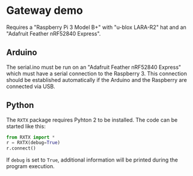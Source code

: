 # Gateway demo
Requires a "Raspberry Pi 3 Model B+" with "u-blox LARA-R2" hat and an "Adafruit Feather nRF52840 Express". 

## Arduino
The serial.ino must be run on an "Adafruit Feather nRF52840 Express" which must have a serial connection to the Raspberry 3.
This connection should be established automatically if the Arduino and the Raspberry are connected via USB.

## Python
The `RXTX` package requires Pyhton 2 to be installed. The code can be started like this:

```python
from RXTX import *
r = RXTX(debug=True)
r.connect()
```

If `debug` is set to `True`, additional information will be printed during the program execution.